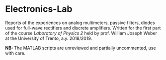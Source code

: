 # Electronics-Lab

Reports of the experiences on analog multimeters, passive filters, diodes used for full-wave rectifiers and discrete amplifiers.
Written for the first part of the course *Laboratory of Physics 2* held by prof. William Joseph Weber at the University of Trento, a.y. 2018/2019.

**NB:** The MATLAB scripts are unreviewed and partially uncommented, use with care.
